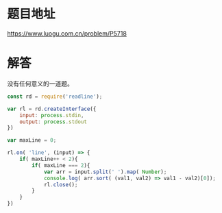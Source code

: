
# 题目地址
https://www.luogu.com.cn/problem/P5718

# 解答
没有任何意义的一道题。

```js
const rd = require('readline');

var rl = rd.createInterface({
    input: process.stdin,
    output: process.stdout
})

var maxLine = 0;

rl.on( 'line', (input) => {
    if( maxLine++ < 2){
        if( maxLine === 2){
            var arr = input.split(' ').map( Number);
            console.log( arr.sort( (val1, val2) => val1 - val2)[0]);
            rl.close();
        }
    }
})
```
